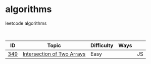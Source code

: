 # algorithms
leetcode algorithms 
<table>
    <thead>
        <tr>
            <th>ID</th>
            <th>Topic</th>
            <th>Difficulty</th>
            <th>Ways<th>
        </tr>
    </thead>
    <tbody>
       <tr>
           <td><a href="https://leetcode.com/problems/intersection-of-two-arrays/#/description">349</a></td>
           <td><a href="https://leetcode.com/problems/intersection-of-two-arrays/#/description">Intersection of Two Arrays</a></td>
           <td>Easy<td>
           <td>JS</td>
       </tr>
    </tbody>
</table>
